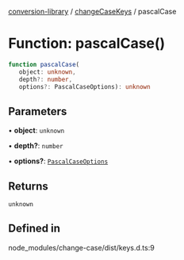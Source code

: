 [conversion-library](../../../globals.md) / [changeCaseKeys](../index.md) / pascalCase

# Function: pascalCase()

```ts
function pascalCase(
   object: unknown, 
   depth?: number, 
   options?: PascalCaseOptions): unknown
```

## Parameters

• **object**: `unknown`

• **depth?**: `number`

• **options?**: [`PascalCaseOptions`](../../changeCase/interfaces/PascalCaseOptions.md)

## Returns

`unknown`

## Defined in

node\_modules/change-case/dist/keys.d.ts:9
